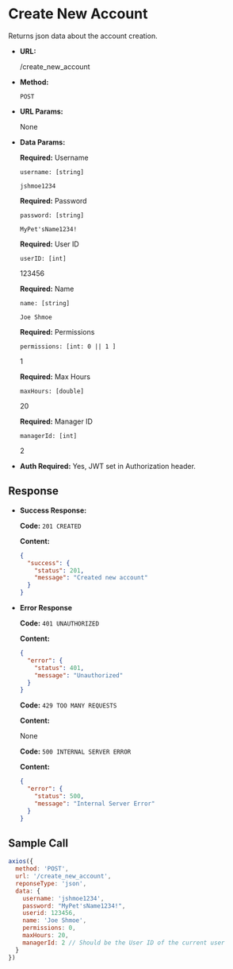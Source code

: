 # Create New Account

Returns json data about the account creation.

- **URL:**

  /create_new_account

- **Method:**

  `POST`

- **URL Params:**

  None

- **Data Params:**

  __Required:__ Username

  `username: [string]`

  `jshmoe1234`

  __Required:__ Password

  `password: [string]`

  `MyPet'sName1234!`

  __Required:__ User ID

  `userID: [int]`

  123456

  __Required:__ Name

  `name: [string]`

  `Joe Shmoe`

  __Required:__ Permissions

  `permissions: [int: 0 || 1 ]`

  1

  __Required:__ Max Hours

  `maxHours: [double]`

  20

  __Required:__ Manager ID

  `managerId: [int]`

  2

- **Auth Required:** Yes, JWT set in Authorization header.

## Response

- **Success Response:**

  **Code:** `201 CREATED`

  **Content:**

  ```json
  {
    "success": {
      "status": 201,
      "message": "Created new account"
    }
  }
  ```

- **Error Response**

  **Code:** `401 UNAUTHORIZED`

  **Content:**

  ```json
  {
    "error": {
      "status": 401,
      "message": "Unauthorized"
    }
  }
  ```

  **Code:** `429 TOO MANY REQUESTS`

  **Content:**

  None

  **Code:** `500 INTERNAL SERVER ERROR`

  **Content:** 

  ```json
  {
    "error": {
      "status": 500,
      "message": "Internal Server Error"
    }
  }
  ```

## Sample Call

```javascript
axios({
  method: 'POST',
  url: '/create_new_account',
  reponseType: 'json',
  data: {
    username: 'jshmoe1234',
    password: "MyPet'sName1234!",
    userid: 123456,
    name: 'Joe Shmoe',
    permissions: 0,
    maxHours: 20,
    managerId: 2 // Should be the User ID of the current user
  }
})
```